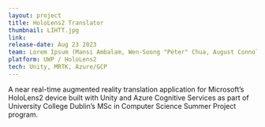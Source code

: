 ```yaml
---
layout: project
title: HoloLens2 Translator
thumbnail: LIHTT.jpg
link:
release-date: Aug 23 2023
team: Lorem Ipsum (Mansi Ambalam, Wen-Soong "Peter" Chua, August Connolly, Shruti Katkade, Vijayditya Sarker, Satoshi Sugai)
platform: UWP / HoloLens2
tech: Unity, MRTK, Azure/GCP
---
```


A near real-time augmented reality translation application for Microsoft’s HoloLens2 device built with Unity and Azure Cognitive Services as part of University College Dublin’s MSc in Computer Science Summer Project program.
